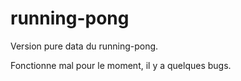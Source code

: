 # running-pong
Version pure data du running-pong. 

Fonctionne mal pour le moment, il y a quelques bugs.

